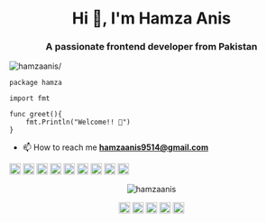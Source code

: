 <h1 align="center">Hi 👋, I'm Hamza Anis</h1>
<h3 align="center">A passionate frontend developer from Pakistan</h3>
<p align="left"> <img src=https://komarev.com/ghpvc/?username=hamzaanis alt=hamzaanis/> </p>

```
package hamza

import fmt

func greet(){
    fmt.Println("Welcome!! 👋")
}
```
- 📫 How to reach me **hamzaanis9514@gmail.com**

<p align="left"><img src=https://konpa.github.io/devicon/devicon.git/icons/react/react-original-wordmark.svg alt=react width="20" height="20"/> <img src=https://konpa.github.io/devicon/devicon.git/icons/c/c-original.svg alt=c width="20" height="20"/> <img src=https://konpa.github.io/devicon/devicon.git/icons/cplusplus/cplusplus-original.svg alt=cplusplus width="20" height="20"/> <img src=https://konpa.github.io/devicon/devicon.git/icons/docker/docker-original-wordmark.svg alt=docker width="20" height="20"/> <img src=https://konpa.github.io/devicon/devicon.git/icons/go/go-original.svg alt=go width="20" height="20"/> <img src=https://konpa.github.io/devicon/devicon.git/icons/java/java-original-wordmark.svg alt=java width="20" height="20"/> <img src=https://konpa.github.io/devicon/devicon.git/icons/typescript/typescript-original.svg alt=typescript width="20" height="20"/> <img src=https://konpa.github.io/devicon/devicon.git/icons/nodejs/nodejs-original-wordmark.svg alt=nodejs width="20" height="20"/> <img src=https://konpa.github.io/devicon/devicon.git/icons/python/python-original-wordmark.svg alt=python width="20" height="20"/></p><p align="center"> <img src=https://github-readme-stats.vercel.app/api?username=hamzaanis&show_icons=true alt=hamzaanis /> </p>

<p align="center"> 
<a href=https://dev.to/hamzaanis target="blank"><img align="center" src=https://cdn.jsdelivr.net/npm/simple-icons@3.0.1/icons/dev-dot-to.svg alt="hamzaanis" height="20" width="20" /></a>
<a href=https://twitter.com/hamzaanis9514 target="blank"><img align="center" src=https://cdn.jsdelivr.net/npm/simple-icons@3.0.1/icons/twitter.svg alt="hamzaanis9514" height="20" width="20" /></a>
<a href=https://stackoverflow.com/users/4544967/hamza-anis target="blank"><img align="center" src=https://cdn.jsdelivr.net/npm/simple-icons@3.0.1/icons/stackoverflow.svg alt="hamzaanis" height="20" width="20" /></a>
<a href=https://fb.com/hamzaanis2 target="blank"><img align="center" src=https://cdn.jsdelivr.net/npm/simple-icons@3.0.1/icons/facebook.svg alt="hamzaanis2" height="20" width="20" /></a>
<a href=https://www.instagram.com/kazi_hamza_anis/ target="blank"><img align="center" src=https://cdn.jsdelivr.net/npm/simple-icons@3.0.1/icons/instagram.svg alt="hamzaanis" height="20" width="20" /></a>
</p>
<!--
**HamzaAnis/hamzaanis** is a ✨ _special_ ✨ repository because its `README.md` (this file) appears on your GitHub profile.

Here are some ideas to get you started:

- 🔭 I’m currently working on ...
- 🌱 I’m currently learning ...
- 👯 I’m looking to collaborate on ...
- 🤔 I’m looking for help with ...
- 💬 Ask me about ...
- 📫 How to reach me: ...
- 😄 Pronouns: ...
- ⚡ Fun fact: ...
-->
